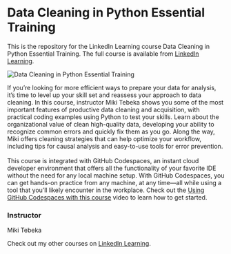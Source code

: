 # Data Cleaning in Python Essential Training
This is the repository for the LinkedIn Learning course Data Cleaning in Python Essential Training. The full course is available from [LinkedIn Learning][lil-course-url].

![Data Cleaning in Python Essential Training][lil-thumbnail-url]

If you’re looking for more efficient ways to prepare your data for analysis, it’s time to level up your skill set and reassess your approach to data cleaning. In this course, instructor Miki Tebeka shows you some of the most important features of productive data cleaning and acquisition, with practical coding examples using Python to test your skills. Learn about the organizational value of clean high-quality data, developing your ability to recognize common errors and quickly fix them as you go. Along the way, Miki offers cleaning strategies that can help optimize your workflow, including tips for causal analysis and easy-to-use tools for error prevention.<br><br>This course is integrated with GitHub Codespaces, an instant cloud developer environment that offers all the functionality of your favorite IDE without the need for any local machine setup. With GitHub Codespaces, you can get hands-on practice from any machine, at any time—all while using a tool that you’ll likely encounter in the workplace. Check out the [Using GitHub Codespaces with this course][gcs-video-url] video to learn how to get started.

### Instructor

Miki Tebeka

Check out my other courses on [LinkedIn Learning](https://www.linkedin.com/learning/instructors/miki-tebeka?u=104).

[lil-course-url]: https://www.linkedin.com/learning/data-cleaning-in-python-essential-training-17061364
[lil-thumbnail-url]: https://media.licdn.com/dms/image/D560DAQG16fbd1_fa8w/learning-public-crop_675_1200/0/1667582799961?e=1668438000&v=beta&t=wG4qKGD3CPgQCIjuYQO0LDhzg-mAPknzJD95dhVeiEg
[gcs-video-url]: https://www.linkedin.com/learning/data-cleaning-in-python-essential-training-17061364/using-github-codespaces-with-this-course
